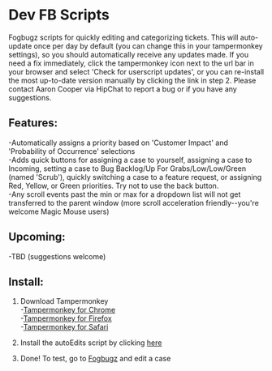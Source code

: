 # Dev FB Scripts
Fogbugz scripts for quickly editing and categorizing tickets. This will auto-update once per day by default (you can change this in your tampermonkey settings), so you should automatically receive any updates made. If you need a fix immediately, click the tampermonkey icon next to the url bar in your browser and select 'Check for userscript updates', or you can re-install the most up-to-date version manually by clicking the link in step 2. Please contact Aaron Cooper via HipChat to report a bug or if you have any suggestions.

## Features:
-Automatically assigns a priority based on 'Customer Impact' and 'Probability of Occurrence' selections<br>
-Adds quick buttons for assigning a case to yourself, assigning a case to Incoming, setting a case to Bug Backlog/Up For Grabs/Low/Low/Green (named 'Scrub'), quickly switching a case to a feature request, or assigning Red, Yellow, or Green priorities. Try not to use the back button.<br>
-Any scroll events past the min or max for a dropdown list will not get transferred to the parent window (more scroll acceleration friendly--you're welcome Magic Mouse users)

## Upcoming:
-TBD (suggestions welcome)

## Install:
1. Download Tampermonkey<br>
-<a href='https://chrome.google.com/webstore/detail/tampermonkey/dhdgffkkebhmkfjojejmpbldmpobfkfo?hl=en' target='_blank'>Tampermonkey for Chrome</a><br>
-<a href='https://addons.mozilla.org/en-Us/firefox/addon/tampermonkey/' target='_blank'>Tampermonkey for Firefox</a><br>
-<a href='http://tampermonkey.net/?browser=safari' target='_blank'>Tampermonkey for Safari</a>

2. Install the autoEdits script by clicking <a href='https://github.com/aHoyleCooper/fbScripts/raw/master/dev/fbAutoEdits.user.js' target='_blank'>here</a>

3. Done! To test, go to <a href='http://fogbugz/' target='_blank'>Fogbugz</a> and edit a case
